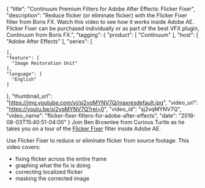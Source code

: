 {
  "title": "Continuum Premium Filters for Adobe After Effects: Flicker Fixer",
  "description": "Reduce flicker (or eliminate flicker) with the Flicker Fixer filter from Boris FX. Watch this video to see how it works inside Adobe AE. Flicker Fixer can be purchased individually or as part of the best VFX plugin, Continuum from Boris FX.",
  "tagging": {
    "product": [
      "Continuum"
    ],
    "host": [
      "Adobe After Effects"
    ],
    "series": [

    ],
    "feature": [
      "Image Restoration Unit"
    ],
    "language": [
      "English"
    ]
  },
  "thumbnail_url": "https://img.youtube.com/vi/sj2vqMYNV7Q/maxresdefault.jpg",
  "video_url": "https://youtu.be/sj2vqMYNV7Q?rel=0",
  "video_id": "sj2vqMYNV7Q",
  "video_name": "flicker-fixer-filters-for-adobe-after-effects",
  "date": "2018-08-03T15:40:51-04:00"
}
Join Ben Brownlee from Curious Turtle as he takes you on a tour of the [Flicker Fixer](/products/continuum-filters/flicker-fixer/) filter inside Adobe AE.

Use Flicker Fixer to reduce or eliminate flicker from source footage. This video covers: 

* fixing flicker across the entire frame 
* graphing what the fix is doing 
* correcting localized flicker 
* masking the corrected image 
